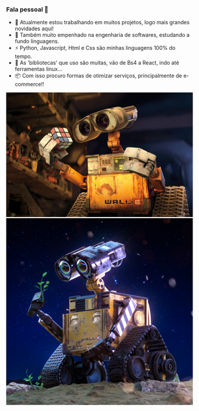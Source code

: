 ### Fala pessoal 👋

- 🔭 Atualmente estou trabalhando em muitos projetos, logo mais grandes novidades aqui!
- 🌱 Também muito empenhado na engenharia de softwares, estudando a fundo linguagens.
- ⚡ Python, Javascript, Html e Css são minhas linguagens 100% do tempo. 
- 💬 As 'bibliotecas' que uso são muitas, vão de Bs4 a React, indo até ferramentas linux...
- 📦 Com isso procuro formas de otimizar serviços, principalmente de e-commerce!!

!["Um astronauta"](img/wall-e.jpg)!["Um astronauta"](img/wall-ee.jpg)
